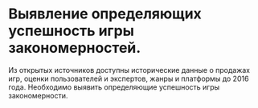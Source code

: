 # Выявление определяющих успешность игры закономерностей.
Из открытых источников доступны исторические данные о продажах игр, оценки пользователей и экспертов, жанры и платформы до 2016 года. Необходимо выявить определяющие успешность игры закономерности.
